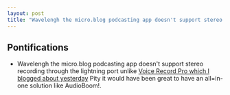 ```yaml
---
layout: post
title: "Wavelengh the micro.blog podcasting app doesn't support stereo recording through the lightning port"
---
```


## Pontifications

* Wavelengh the micro.blog podcasting app doesn't support stereo recording through the lightning port unlike [Voice Record Pro which I blogged about yesterday](http://rolandtanglao.com/2018/08/01/p1-voice-record-pro-records-stereo-through-ios-lightning-port/)
Pity it would have been great to have an all=in-one solution like AudioBoom!.
